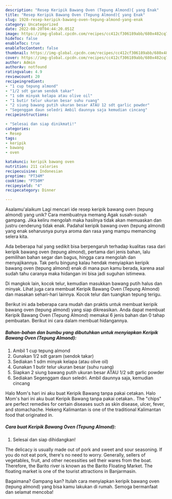 ```yaml
---
description: "Resep Keripik Bawang Oven (Tepung Almond){ yang Enak"
title: "Resep Keripik Bawang Oven (Tepung Almond){ yang Enak"
slug: 1928-resep-keripik-bawang-oven-tepung-almond-yang-enak
category: Uncategorized
date: 2022-08-20T04:44:20.051Z
image: https://img-global.cpcdn.com/recipes/cc412cf306189abb/680x482cq70/keripik-bawang-oven-tepung-almond-foto-resep-utama.jpg
hideToc: false
enableToc: true
enableTocContent: false
thumbnail: https://img-global.cpcdn.com/recipes/cc412cf306189abb/680x482cq70/keripik-bawang-oven-tepung-almond-foto-resep-utama.jpg
cover: https://img-global.cpcdn.com/recipes/cc412cf306189abb/680x482cq70/keripik-bawang-oven-tepung-almond-foto-resep-utama.jpg
author: Admin
authorAv: notfound
ratingvalue: 4.9
reviewcount: 20
recipeingredient:
- "1 cup tepung almond"
- "1/2 sdt garam sendok takar"
- "1 sdm minyak kelapa atau olive oil"
- "1 butir telur ukuran besar suhu ruang"
- "2 siung bawang putih ukuran besar ATAU 12 sdt garlic powder"
- "Segenggam daun seledri Ambil daunnya saja kemudian cincang"
recipeinstructions:

- "Selesai dan siap dinikmati!"
categories:
- Resep
tags:
- keripik
- bawang
- oven

katakunci: keripik bawang oven 
nutrition: 211 calories
recipecuisine: Indonesian
preptime: "PT34M"
cooktime: "PT50M"
recipeyield: "4"
recipecategory: Dinner

---
```



Asalamu'alaikum Lagi mencari ide resep keripik bawang oven (tepung almond) yang unik? Cara membuatnya memang Agak susah-susah gampang. Jika keliru mengolah maka hasilnya tidak akan memuaskan dan justru cenderung tidak enak. Padahal keripik bawang oven (tepung almond) yang enak seharusnya punya aroma dan rasa yang mampu memancing selera kita.


Ada beberapa hal yang sedikit bisa berpengaruh terhadap kualitas rasa dari keripik bawang oven (tepung almond), pertama dari jenis bahan, lalu pemilihan bahan segar dan bagus, hingga cara mengolah dan menyajikannya. Tak perlu bingung kalau hendak menyiapkan keripik bawang oven (tepung almond) enak di mana pun kamu berada, karena asal sudah tahu caranya maka hidangan ini bisa jadi suguhan istimewa.

Di mangkok lain, kocok telur, kemudian masukkan bawang putih halus dan minyak. Lihat juga cara membuat Keripik Bawang Oven (Tepung Almond) dan masakan sehari-hari lainnya. Kocok telur dan tuangkan tepung terigu.


Berikut ini ada beberapa cara mudah dan praktis untuk membuat keripik bawang oven (tepung almond) yang siap dikreasikan. Anda dapat membuat Keripik Bawang Oven (Tepung Almond) memakai 6 jenis bahan dan 0 tahap pembuatan. Berikut ini cara dalam membuat hidangannya.

<!--inarticleads1-->

##### Bahan-bahan dan bumbu yang dibutuhkan untuk menyiapkan Keripik Bawang Oven (Tepung Almond):

1. Ambil 1 cup tepung almond
1. Gunakan 1/2 sdt garam (sendok takar)
1. Sediakan 1 sdm minyak kelapa (atau olive oil)
1. Gunakan 1 butir telur ukuran besar (suhu ruang)
1. Siapkan 2 siung bawang putih ukuran besar ATAU 1/2 sdt garlic powder
1. Sediakan Segenggam daun seledri. Ambil daunnya saja, kemudian cincang


Halo Mom&#39;s hari ini aku buat Keripik Bawang tanpa pakai cetakan. Halo Mom&#39;s hari ini aku buat Keripik Bawang tanpa pakai cetakan.. The &#34;chips&#34; are perfect remedies for certain diseases such as skin disease, ulcer, fever, and stomachache. Hekeng Kalimantan is one of the traditional Kalimantan food that originated in. 

<!--inarticleads2-->

##### Cara buat Keripik Bawang Oven (Tepung Almond):


1. Selesai dan siap dihidangkan!

The delicacy is usually made out of pork and sweet and sour seasoning. If you do not eat pork, there&#39;s no need to worry. Generally, sellers of vegetables, fruit, and other necessities sell their wares from the boat. Therefore, the Barito river is known as the Barito Floating Market. The floating market is one of the tourist attractions in Banjarmasin. 

Bagaimana? Gampang kan? Itulah cara menyiapkan keripik bawang oven (tepung almond) yang bisa kamu lakukan di rumah. Semoga bermanfaat dan selamat mencoba!
